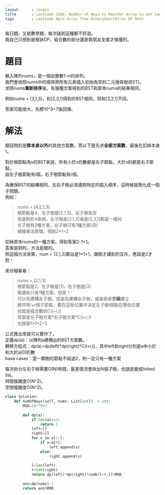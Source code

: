 ```yaml
--- 
layout      : single
title       : LeetCode 1569. Number of Ways to Reorder Array to Get Same BST
tags        : LeetCode Hard Array Tree BinarySearchTree DP Math
---
```

每日題。又是數學題，每次碰到這種都不好過。  
我自己只想到是樹狀DP，組合數的部分還是靠朋友支援才搞懂的。  

# 題目
輸入陣列nums，是一個由整數1\~n的排列。  
我們會依照nums中的順序將所有元素插入初始為空的二元搜尋樹(BST)。  
求將nums**重新排序**後，有幾種方案得到的BST和原本nums的結果相同。  

例如nums = [2,1,3]，和[2,3,1]得到的BST相同，但和[3,2,1]不同。  

答案可能很大，先模10^9+7後回傳。  

# 解法
題目問的是**除本身以外**的其他方案數，而以下是先求**全部方案數**，最後在扣掉本身1。  

對於根節點為x的BST來說，所有小於x的數都是左子節點，大於x的都是右子節點。  
設左子樹節點有l個，右子樹節點有r個。  

為確保BST的結構相同，左右子樹必須遵照特定的插入順序，這時候就簡化成一個子問題。  
例如：  
> nums = [4,2,1,3]  
> 根節點是4，左子樹是[2,1,3]，右子樹為空  
> 但是對於4來說，左子樹是[2,1,3]或是[2,3,1]都是一樣的  
> 左子樹有2種方案，右子樹只有1種方案(空)  
> 根據乘法原理，得到2\*1=2  

扣掉原本nums的一種方案，得到答案2-1=1。  
答案是對的，方法是錯的。  
照這個方法來算，num = [2,1,3]算出是1\*1=1，跟剛才講到的互斥，應該是2才對！  

來仔細看看：  
> nums = [2,1,3]  
> 根節點是2，左子樹是[1]，右子樹是[3]  
> 兩邊各只有1種方案，但是！  
> 可以先建構左子樹，或是先建構右子樹，或是兩者**交織**建立  
> 總共有l+r個子節點，要在這些位置中決定左子樹l個點在哪些位置  
> 也就是組合數的C(l+r,l)  
> 答案是左子樹方案\*右子樹方案\*C(l+r,l)  
> 也就是1\*1\*2=2  

公式推出來就可以實作了。  
定義dp(a)：以陣列a建構出的BST方案數。  
轉移方程式：dp(a)=dp(left)\*dp(right)\*C(l+r,l)，其中left和right分別是a中小於和大於a[0]的數    
base cases：當一顆樹的節點不超過2，則一定只有一種方案  

每次拆分左右子樹需要O(N)時間，最差情況會拆出N個子樹，也就是變成linked list。  
時間複雜度O(N^2)。  
空間複雜度O(N^2)。  

```python
class Solution:
    def numOfWays(self, nums: List[int]) -> int:
        MOD=10**9+7
   
        def dp(a):
            if len(a)<=2:
                return 1
            left=[]
            right=[]
            for x in a[1:]:
                if x<a[0]:
                    left.append(x)
                else:
                    right.append(x)
            
            l=len(left)
            r=len(right)
            return dp(left)*dp(right)*comb(l+r,l)%MOD
                
        ans=dp(nums)-1
        return ans%MOD
```
